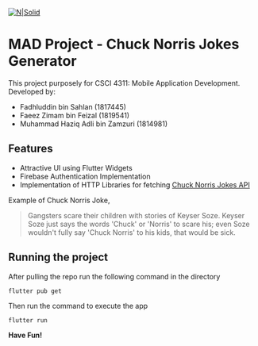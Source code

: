 [![N|Solid](https://upload.wikimedia.org/wikipedia/commons/thumb/1/17/Google-flutter-logo.png/799px-Google-flutter-logo.png)](https://flutter.dev)

# MAD Project - Chuck Norris Jokes Generator

This project purposely for CSCI 4311: Mobile Application Development. Developed by:

- Fadhluddin bin Sahlan (1817445)
- Faeez Zimam bin Feizal (1819541)
- Muhammad Haziq Adli bin Zamzuri (1814981)

## Features

- Attractive UI using Flutter Widgets
- Firebase Authentication Implementation
- Implementation of HTTP Libraries for fetching [Chuck Norris Jokes API][api]

Example of Chuck Norris Joke,

> Gangsters scare their children with stories of
> Keyser Soze. Keyser Soze just says the words 'Chuck' or
> 'Norris' to scare his; even Soze wouldn't fully say
> 'Chuck Norris' to his kids, that would be sick.

## Running the project

After pulling the repo run the following command in the directory

`flutter pub get`

Then run the command to execute the app

`flutter run`

**Have Fun!**

   [api]: <https://api.chucknorris.io/>
